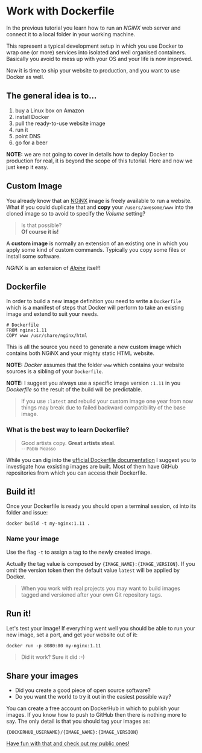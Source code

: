 # Work with Dockerfile

In the previous tutorial you learn how to run an _NGiNX_ web server and connect it to a local folder in your working machine.

This represent a typical development setup in which you use Docker to wrap one (or more) services into isolated and well organised containers. Basically you avoid to mess up with your OS and your life is now improved.

Now it is time to ship your website to production, and you want to use Docker as well. 

## The general idea is to...

1. buy a Linux box on Amazon
2. install Docker
3. pull the ready-to-use website image
4. run it
5. point DNS
6. go for a beer

**NOTE:** we are not going to cover in details how to deploy Docker to production for real, it is beyond the scope of this tutorial. Here and now we just keep it easy.

## Custom Image

You already know that an [NGiNX](https://nginx.org/) image is freely available to run a website. What if you could duplicate that and **copy** your `/users/awesome/www` into the cloned image so to avoid to specify the _Volume_ setting? 

> Is that possible?  
> **Of course it is!**

A **custom image** is normally an extension of an existing one in which you apply some kind of custom commands. Typically you copy some files or install some software.

_NGiNX_ is an extension of [_Alpine_](https://hub.docker.com/_/alpine/) itself!

## Dockerfile

In order to build a new image definition you need to write a `Dockerfile` which is a manifest of steps that Docker will perform to take an existing image and extend to suit your needs.

	# Dockerfile
	FROM nginx:1.11
	COPY www /usr/share/nginx/html
	
This is all the source you need to generate a new custom image which contains both NGiNX and your mighty static HTML website.

**NOTE:** _Docker_ assumes that the folder `www` which contains your website sources is a sibling of your `Dockerfile`.

**NOTE:** I suggest you always use a specific image version `:1.11` in you _Dockerfile_ so the result of the build will be predictable. 

> If you use `:latest` and rebuild your custom image one year from now things may 
> break due to failed backward compatibility of the base image.

### What is the best way to learn Dockerfile?

> Good artists copy. **Great artists steal**.  
> <small>-- Pablo Picasso</small>

While you can dig into the [ufficial Dockerfile documentation](https://docs.docker.com/engine/reference/builder/) I suggest you to investigate how exsisting images are built. Most of them have GitHub repositories from which you can access their Dockerfile.


## Build it!

Once your Dockerfile is ready you should open a terminal session, `cd` into its folder and issue:

	docker build -t my-nginx:1.11 .

### Name your image

Use the flag `-t` to assign a tag to the newly created image.

Actually the tag value is composed by `{IMAGE_NAME}:{IMAGE_VERSION}`. If you omit the version token then the default value `latest` will be applied by Docker.

> When you work with real projects you may want to build images tagged and versioned
> after your own Git repository tags.

## Run it!

Let's test your image! If everything went well you should be able to run your new image, set a port, and get your website out of it:

	docker run -p 8080:80 my-nginx:1.11
	
> Did it work? Sure it did :-)

## Share your images

- Did you create a good piece of open source software?
- Do you want the world to try it out in the easiest possible way?

You can create a free account on DockerHub in which to publish your images. If you know how to push to GitHub then there is nothing more to say. The only detail is that you should tag your images as:

	{DOCKERHUB_USERNAME}/{IMAGE_NAME}:{IMAGE_VERSION}
	
[Have fun with that and check out my public ones!](https://hub.docker.com/u/marcopeg/)
